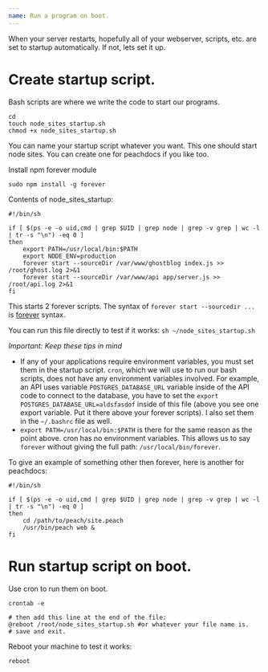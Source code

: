 ```yaml
---
name: Run a program on boot.
---
```


When your server restarts, hopefully all of your webserver, scripts, etc. are set to startup automatically. If not, lets set it up.

# Create startup script.

Bash scripts are where we write the code to start our programs.
```
cd
touch node_sites_startup.sh
chmod +x node_sites_startup.sh
```
You can name your startup script whatever you want. This one should start node sites. You can create one for peachdocs if you like too.

Install npm forever module

```
sudo npm install -g forever
```

Contents of node_sites_startup:
```
#!/bin/sh

if [ $(ps -e -o uid,cmd | grep $UID | grep node | grep -v grep | wc -l | tr -s "\n") -eq 0 ]
then
    export PATH=/usr/local/bin:$PATH
    export NODE_ENV=production
	forever start --sourceDir /var/www/ghostblog index.js >> /root/ghost.log 2>&1
    forever start --sourceDir /var/www/api app/server.js >> /root/api.log 2>&1
fi
```
This starts 2 forever scripts. The syntax of `forever start --sourcedir ...` is [forever](https://github.com/foreverjs/forever) syntax.

You can run this file directly to test if it works: `sh ~/node_sites_startup.sh`

*Important: Keep these tips in mind*

* If any of your applications require environment variables, you must set them in the startup script. `cron`, which we will use to run our bash scripts, does not have any environment variables involved. For example, an API uses variable `POSTGRES_DATABASE_URL` variable inside of the API code to connect to the database, you have to set the `export POSTGRES_DATABASE_URL=aldsfasdof` inside of this file (above you see one export variable. Put it there above your forever scripts). I also set them in the `~/.bashrc` file as well.
* `export PATH=/usr/local/bin:$PATH` is there for the same reason as the point above. cron has no environment variables. This allows us to say `forever` without giving the full path: `/usr/local/bin/forever`.


To give an example of something other then forever, here is another for peachdocs:
```
#!/bin/sh

if [ $(ps -e -o uid,cmd | grep $UID | grep node | grep -v grep | wc -l | tr -s "\n") -eq 0 ]
then
	cd /path/to/peach/site.peach
	/usr/bin/peach web &
fi
```

# Run startup script on boot.

Use cron to run them on boot.
```
crontab -e

# then add this line at the end of the file:
@reboot /root/node_sites_startup.sh #or whatever your file name is.
# save and exit.
```

Reboot your machine to test it works:
```
reboot
```
